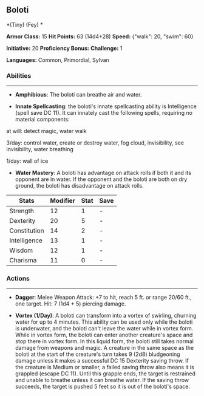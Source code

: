 ## Boloti
*(Tiny) (Fey) *

**Armor Class:** 15
**Hit Points:** 63 (14d4+28)
**Speed:** {"walk": 20, "swim": 60}

**Initiative:** 20
**Proficiency Bonus:**
**Challenge:** 1

**Languages:** Common, Primordial, Sylvan

### Abilities
 --- 
- **Amphibious**: The boloti can breathe air and water.

- **Innate Spellcasting**: the boloti's innate spellcasting ability is Intelligence (spell save DC 11). It can innately cast the following spells, requiring no material components:

at will: detect magic, water walk

3/day: control water, create or destroy water, fog cloud, invisibility, see invisibility, water breathing

1/day: wall of ice

- **Water Mastery**: A boloti has advantage on attack rolls if both it and its opponent are in water. If the opponent and the boloti are both on dry ground, the boloti has disadvantage on attack rolls.



| Stats | Modifier | Stat | Save
| ---- | ---- | ---- | ---- |
| Strength | 12 | 1 | - |
| Dexterity | 20 | 5 | - |
| Constitution | 14 | 2 | - |
| Intelligence | 13 | 1 | - |
| Wisdom | 12 | 1 | - |
| Charisma | 11 | 0 | - |

### Actions
 --- 
- **Dagger**: Melee Weapon Attack: +7 to hit, reach 5 ft. or range 20/60 ft., one target. Hit: 7 (1d4 + 5) piercing damage.

- **Vortex (1/Day)**: A boloti can transform into a vortex of swirling, churning water for up to 4 minutes. This ability can be used only while the boloti is underwater, and the boloti can't leave the water while in vortex form. While in vortex form, the boloti can enter another creature's space and stop there in vortex form. In this liquid form, the boloti still takes normal damage from weapons and magic. A creature in the same space as the boloti at the start of the creature's turn takes 9 (2d8) bludgeoning damage unless it makes a successful DC 15 Dexterity saving throw. If the creature is Medium or smaller, a failed saving throw also means it is grappled (escape DC 11). Until this grapple ends, the target is restrained and unable to breathe unless it can breathe water. If the saving throw succeeds, the target is pushed 5 feet so it is out of the boloti's space.

